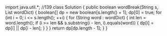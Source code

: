 import java.util.*;
//139
class Solution {
    public boolean wordBreak(String s, List<String> wordDict) {
        boolean[] dp = new boolean[s.length() + 1];
        dp[0] = true;
        for (int i = 0; i <= s.length(); ++i) {
            for (String word : wordDict) {
                int len = word.length();
                if (i >= len && s.substring(i - len, i).equals(word)) {
                    dp[i] = dp[i] || dp[i - len];
                }
            }
        }
        return dp[dp.length - 1];
    }
}